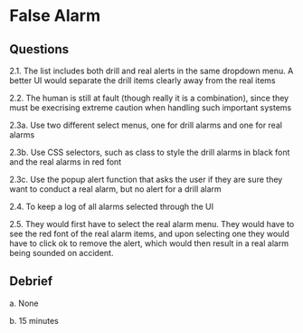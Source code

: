 # False Alarm

## Questions

2.1. The list includes both drill and real alerts in the same dropdown menu. A better UI would separate the drill items clearly away from the real items

2.2. The human is still at fault (though really it is a combination), since they must be execrising extreme caution when handling such important systems

2.3a. Use two different select menus, one for drill alarms and one for real alarms

2.3b. Use CSS selectors, such as class to style the drill alarms in black font and the real alarms in red font

2.3c. Use the popup alert function that asks the user if they are sure they want to conduct a real alarm, but no alert for a drill alarm

2.4. To keep a log of all alarms selected through the UI

2.5. They would first have to select the real alarm menu. They would have to see the red font of the real alarm items, and upon selecting one
 they would have to click ok to remove the alert, which would then result in a real alarm being sounded on accident.

## Debrief

a. None

b. 15 minutes
